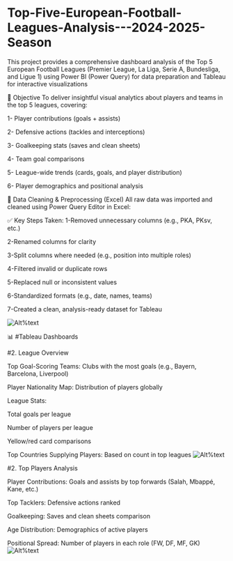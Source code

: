 # Top-Five-European-Football-Leagues-Analysis---2024-2025-Season
This project provides a comprehensive dashboard analysis of the Top 5 European Football Leagues (Premier League, La Liga, Serie A, Bundesliga, and Ligue 1) using Power BI (Power Query) for data preparation and Tableau for interactive visualizations



📌 Objective
  To deliver insightful visual analytics about players and teams in the top 5 leagues, covering:

  1- Player contributions (goals + assists)

  2- Defensive actions (tackles and interceptions)

  3- Goalkeeping stats (saves and clean sheets)

  4- Team goal comparisons

  5- League-wide trends (cards, goals, and player distribution)

  6- Player demographics and positional analysis




🧼 Data Cleaning & Preprocessing (Excel)
  All raw data was imported and cleaned using Power Query Editor in Excel:

✅ Key Steps Taken:
  1-Removed unnecessary columns (e.g., PKA, PKsv, etc.)

  2-Renamed columns for clarity

  3-Split columns where needed (e.g., position into multiple roles)

  4-Filtered invalid or duplicate rows

  5-Replaced null or inconsistent values

  6-Standardized formats (e.g., date, names, teams)

  7-Created a clean, analysis-ready dataset for Tableau

![Alt%text](Data%cleaning)



📊 #Tableau Dashboards

#2. League Overview

Top Goal-Scoring Teams: Clubs with the most goals (e.g., Bayern, Barcelona, Liverpool)

Player Nationality Map: Distribution of players globally

League Stats:

Total goals per league

Number of players per league

Yellow/red card comparisons

Top Countries Supplying Players: Based on count in top leagues
![Alt%text](dashboard1.png)




#2. Top Players Analysis

Player Contributions: Goals and assists by top forwards (Salah, Mbappé, Kane, etc.)

Top Tacklers: Defensive actions ranked

Goalkeeping: Saves and clean sheets comparison

Age Distribution: Demographics of active players

Positional Spread: Number of players in each role (FW, DF, MF, GK)
![Alt%text](dashboard2.png)





